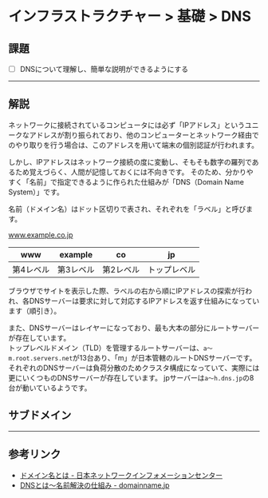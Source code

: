 # インフラストラクチャー > 基礎 > DNS

## 課題

- [ ] DNSについて理解し、簡単な説明ができるようにする

---

## 解説

ネットワークに接続されているコンピュータには必ず「IPアドレス」というユニークなアドレスが割り振られており、他のコンピューターとネットワーク経由でのやり取りを行う場合は、このアドレスを用いて端末の個別認証が行われます。

しかし、IPアドレスはネットワーク接続の度に変動し、そもそも数字の羅列であるため覚えづらく、人間が記憶しておくには不向きです。
そのため、分かりやすく「名前」で指定できるように作られた仕組みが「DNS（Domain Name System）」です。

名前（ドメイン名）はドット区切りで表され、それぞれを「ラベル」と呼びます。

www.example.co.jp

| www | example | co | jp |
|:-:|:-:|:-:|:-:|
|第4レベル|第3レベル|第2レベル|トップレベル|


ブラウザでサイトを表示した際、ラベルの右から順にIPアドレスの探索が行われ、各DNSサーバーは要求に対して対応するIPアドレスを返す仕組みになっています（順引き）。

また、DNSサーバーはレイヤーになっており、最も大本の部分にルートサーバーが存在しています。  
トップレベルドメイン（TLD）を管理するルートサーバーは、`a〜m.root.servers.net`が13台あり、「m」が日本管轄のルートDNSサーバーです。
それぞれのDNSサーバーは負荷分散のためクラスタ構成になっていて、実際には更にいくつものDNSサーバーが存在しています。
jpサーバーは`a〜h.dns.jp`の8台が動いているようです。


## サブドメイン


---

## 参考リンク

- [ドメイン名とは - 日本ネットワークインフォメーションセンター](https://www.nic.ad.jp/ja/dom/system.html)
- [DNSとは～名前解決の仕組み - domainname.jp](http://domainname.jp/report/dns.html)